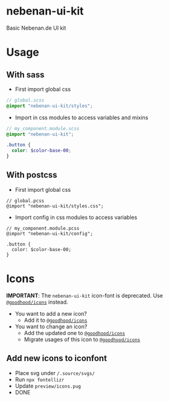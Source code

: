 nebenan-ui-kit
==============

Basic Nebenan.de UI kit

# Usage

## With sass

- First import global css

```scss
// global.scss
@import "nebenan-ui-kit/styles";
```

- Import in css modules to access variables and mixins
 
```scss
// my_component.module.scss
@import "nebenan-ui-kit";

.button {
  color: $color-base-00;
}
```

## With postcss

- First import global css

```postcss
// global.pcss
@import "nebenan-ui-kit/styles.css";
```

- Import config in css modules to access variables

```postcss
// my_component.module.pcss
@import "nebenan-ui-kit/config";

.button { 
  color: $color-base-00;
}
```



# Icons

**IMPORTANT**: The `nebenan-ui-kit` icon-font is deprecated. Use [`@goodhood/icons`](https://github.com/goodhood-eu/goodhood/tree/master/packages/icons) instead.

- You want to add a new icon?
  - Add it to [`@goodhood/icons`](https://github.com/goodhood-eu/goodhood/tree/master/packages/icons)
- You want to change an icon?
  - Add the updated one to [`@goodhood/icons`](https://github.com/goodhood-eu/goodhood/tree/master/packages/icons) 
  - Migrate usages of this icon to [`@goodhood/icons`](https://github.com/goodhood-eu/goodhood/tree/master/packages/icons)

## Add new icons to iconfont

- Place svg under `/.source/svgs/`
- Run `npx fontellizr`
- Update `preview/icons.pug`
- DONE
